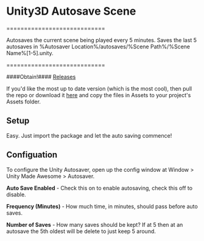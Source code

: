 <!---%=title%-->
# Unity3D Autosave Scene
============================
<!---%=description%-->
Autosaves the current scene being played every 5 minutes. Saves the last 5 autosaves in %Autosaver Location%/autosaves/%Scene Path%/%Scene Name%[1-5].unity.
<!---%=obtain%-->
============================

####Obtain!####
[Releases](https://github.com/cjddmut/Unity-Autosave-Scene/releases)

If you'd like the most up to date version (which is the most cool), then pull the repo or download it [here](https://github.com/cjddmut/Unity-Autosave-Scene/archive/develop.zip) and copy the files in Assets to your project's Assets folder.
<!---%=docrest%-->
## Setup

Easy. Just import the package and let the auto saving commence!

## Configuation

To configure the Unity Autosaver, open up the config window at Window > Unity Made Awesome > Autosaver.

**Auto Save Enabled** - Check this on to enable autosaving, check this off to disable.

**Frequency (Minutes)** - How much time, in minutes, should pass before auto saves.

**Number of Saves** - How many saves should be kept? If at 5 then at an autosave the 5th oldest will be delete to just keep 5 around.
<!---%title=Unity3D Scene Autosaver%-->
<!---%download=https://github.com/cjddmut/Unity-Autosave-Scene/releases/download/v0.1.0/Unity-AutoSave-Scene-v0.1.0.unitypackage%-->
<!---%github=https://github.com/cjddmut/Unity-Autosave-Scene%-->
